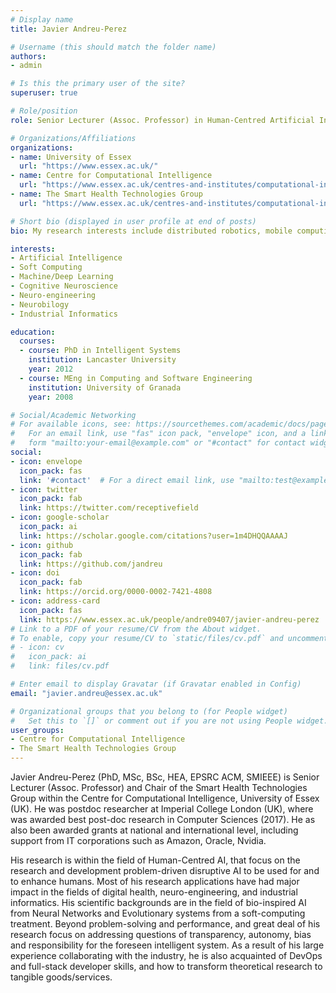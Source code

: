 ```yaml
---
# Display name
title: Javier Andreu-Perez

# Username (this should match the folder name)
authors:
- admin

# Is this the primary user of the site?
superuser: true

# Role/position
role: Senior Lecturer (Assoc. Professor) in Human-Centred Artificial Intelligence.

# Organizations/Affiliations
organizations:
- name: University of Essex
  url: "https://www.essex.ac.uk/"
- name: Centre for Computational Intelligence
  url: "https://www.essex.ac.uk/centres-and-institutes/computational-intelligence"
- name: The Smart Health Technologies Group
  url: "https://www.essex.ac.uk/centres-and-institutes/computational-intelligence/smart-health-technologies-group"

# Short bio (displayed in user profile at end of posts)
bio: My research interests include distributed robotics, mobile computing and programmable matter.

interests:
- Artificial Intelligence
- Soft Computing
- Machine/Deep Learning 
- Cognitive Neuroscience
- Neuro-engineering
- Neurobilogy
- Industrial Informatics

education:
  courses:
  - course: PhD in Intelligent Systems
    institution: Lancaster University
    year: 2012
  - course: MEng in Computing and Software Engineering
    institution: University of Granada
    year: 2008

# Social/Academic Networking
# For available icons, see: https://sourcethemes.com/academic/docs/page-builder/#icons
#   For an email link, use "fas" icon pack, "envelope" icon, and a link in the
#   form "mailto:your-email@example.com" or "#contact" for contact widget.
social:
- icon: envelope
  icon_pack: fas
  link: '#contact'  # For a direct email link, use "mailto:test@example.org".
- icon: twitter
  icon_pack: fab
  link: https://twitter.com/receptivefield
- icon: google-scholar
  icon_pack: ai
  link: https://scholar.google.com/citations?user=1m4DHQQAAAAJ
- icon: github
  icon_pack: fab
  link: https://github.com/jandreu
- icon: doi
  icon_pack: fab
  link: https://orcid.org/0000-0002-7421-4808
- icon: address-card
  icon_pack: fas
  link: https://www.essex.ac.uk/people/andre09407/javier-andreu-perez
# Link to a PDF of your resume/CV from the About widget.
# To enable, copy your resume/CV to `static/files/cv.pdf` and uncomment the lines below.
# - icon: cv
#   icon_pack: ai
#   link: files/cv.pdf

# Enter email to display Gravatar (if Gravatar enabled in Config)
email: "javier.andreu@essex.ac.uk"

# Organizational groups that you belong to (for People widget)
#   Set this to `[]` or comment out if you are not using People widget.
user_groups:
- Centre for Computational Intelligence
- The Smart Health Technologies Group
---
```

Javier Andreu-Perez (PhD, MSc, BSc, HEA, EPSRC ACM, SMIEEE) is Senior Lecturer (Assoc. Professor) and Chair of the Smart Health Technologies Group within the Centre for Computational Intelligence, University of Essex (UK). He was postdoc researcher at Imperial College London (UK), where was awarded best post-doc research in Computer Sciences (2017). He as also been awarded grants at national and international level, including support from IT corporations such as Amazon, Oracle, Nvidia. 

His research is within the field of Human-Centred AI, that focus on the research and development problem-driven disruptive AI to be used for and to enhance humans. Most of his research applications have had major impact in the fields of digital health, neuro-engineering, and industrial informatics. His scientific backgrounds are in the field of bio-inspired AI from Neural Networks and Evolutionary systems from a soft-computing treatment. Beyond problem-solving and performance, and great deal of his research focus on addressing questions of transparency, autonomy, bias and responsibility for the foreseen intelligent system. As a result of his large experience collaborating with the industry, he is also acquainted of DevOps and full-stack developer skills, and how to transform theoretical research to tangible goods/services.